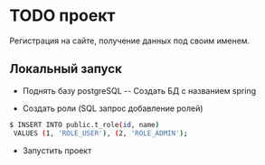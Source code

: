 # TODO проект 
Регистрация на сайте, получение данных под своим именем.

## Локальный запуск
- Поднять базу postgreSQL
-- Создать БД с названием spring


- Создать роли (SQL запрос добавление ролей)
 ```sh
$ INSERT INTO public.t_role(id, name)
  VALUES (1, 'ROLE_USER'), (2, 'ROLE_ADMIN'); 
```
- Запустить проект

